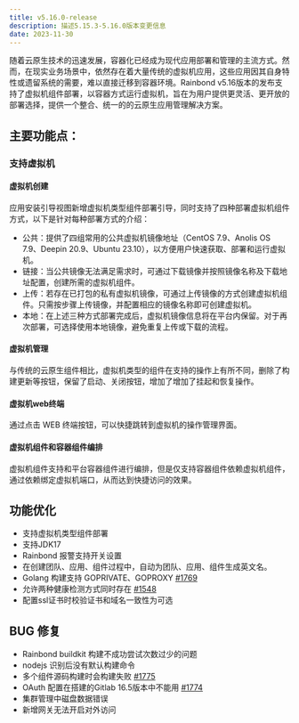 ```yaml
---
title: v5.16.0-release
description: 描述5.15.3-5.16.0版本变更信息
date: 2023-11-30
---
```


随着云原生技术的迅速发展，容器化已经成为现代应用部署和管理的主流方式。然而，在现实业务场景中，依然存在着大量传统的虚拟机应用，这些应用因其自身特性或遗留系统的需要，难以直接迁移到容器环境。Rainbond v5.16版本的发布支持了虚拟机组件部署，以容器方式运行虚拟机，旨在为用户提供更灵活、更开放的部署选择，提供一个整合、统一的的云原生应用管理解决方案。

## 主要功能点：

### 支持虚拟机

#### 虚拟机创建

应用安装引导视图新增虚拟机类型组件部署引导，同时支持了四种部署虚拟机组件方式，以下是针对每种部署方式的介绍：

- 公共：提供了四组常用的公共虚拟机镜像地址（CentOS 7.9、Anolis OS 7.9、Deepin 20.9、Ubuntu 23.10），以方便用户快速获取、部署和运行虚拟机。
- 链接：当公共镜像无法满足需求时，可通过下载镜像并按照镜像名称及下载地址配置，创建所需的虚拟机组件。
- 上传：若存在已打包的私有虚拟机镜像，可通过上传镜像的方式创建虚拟机组件。只需按步骤上传镜像，并配置相应的镜像名称即可创建虚拟机。
- 本地：在上述三种方式部署完成后，虚拟机镜像信息将在平台内保留。对于再次部署，可选择使用本地镜像，避免重复上传或下载的流程。

#### 虚拟机管理

与传统的云原生组件相比，虚拟机类型的组件在支持的操作上有所不同，删除了构建更新等按钮，保留了启动、关闭按钮，增加了增加了挂起和恢复操作。

#### 虚拟机web终端

通过点击 WEB 终端按钮，可以快捷跳转到虚拟机的操作管理界面。

#### 虚拟机组件和容器组件编排

虚拟机组件支持和平台容器组件进行编排，但是仅支持容器组件依赖虚拟机组件，通过依赖绑定虚拟机端口，从而达到快捷访问的效果。

## 功能优化

- 支持虚拟机类型组件部署
- 支持JDK17
- Rainbond 报警支持开关设置
- 在创建团队、应用、组件过程中，自动为团队、应用、组件生成英文名。 
- Golang 构建支持 GOPRIVATE、GOPROXY [#1769](https://github.com/goodrain/rainbond/issues/1769)
- 允许两种健康检测方式同时存在 [#1548](https://github.com/goodrain/rainbond/issues/1548)
- 配置ssl证书时校验证书和域名一致性为可选 

## BUG 修复

- Rainbond buildkit 构建不成功尝试次数过少的问题
- nodejs 识别后没有默认构建命令
- 多个组件源码构建时会构建失败 [#1775](https://github.com/goodrain/rainbond/issues/1775)
- OAuth 配置在搭建的Gitlab 16.5版本中不能用 [#1774](https://github.com/goodrain/rainbond/issues/1774)
- 集群管理中磁盘数据错误
- 新增网关无法开启对外访问

